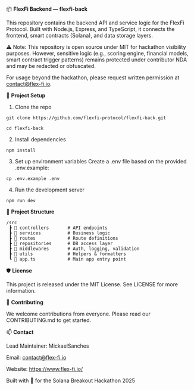 📦 **FlexFi Backend — flexfi-back**

This repository contains the backend API and service logic for the FlexFi Protocol. Built with Node.js, Express, and TypeScript, it connects the frontend, smart contracts (Solana), and data storage layers.

⚠️ Note: This repository is open source under MIT for hackathon visibility purposes. However, sensitive logic (e.g., scoring engine, financial models, smart contract trigger patterns) remains protected under contributor NDA and may be redacted or obfuscated.

For usage beyond the hackathon, please request written permission at contact@flex-fi.io.

🚀 **Project Setup**

1. Clone the repo

`git clone https://github.com/flexfi-protocol/flexfi-back.git`

`cd flexfi-back`

2. Install dependencies

`npm install`

3. Set up environment variables
Create a .env file based on the provided .env.example:

`cp .env.example .env`

4. Run the development server

`npm run dev`

📁 **Project Structure**
```
/src
 ┣ 📁 controllers       # API endpoints
 ┣ 📁 services          # Business logic
 ┣ 📁 routes            # Route definitions
 ┣ 📁 repositories      # DB access layer
 ┣ 📁 middlewares       # Auth, logging, validation
 ┣ 📁 utils             # Helpers & formatters
 ┗ 📜 app.ts            # Main app entry point
```
🛡 **License**

This project is released under the MIT License. See LICENSE for more information.

🙌 **Contributing**

We welcome contributions from everyone. Please read our CONTRIBUTING.md to get started.

📫 **Contact**

Lead Maintainer: MickaelSanches

Email: contact@flex-fi.io

Website: https://www.flex-fi.io/

Built with 💜 for the Solana Breakout Hackathon 2025
